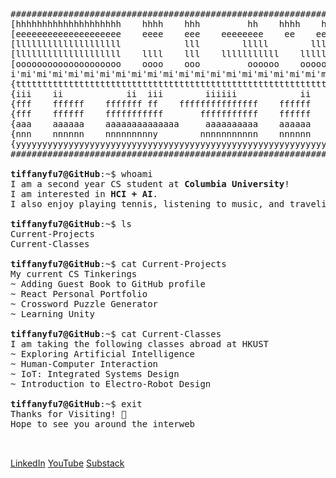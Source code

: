 <html>
  <body>
    <pre>
#######################################################################################
[hhhhhhhhhhhhhhhhhhhh    hhhh    hhh         hh    hhhh    hhh    hhhhhhhhhhhhhhhhhhhh!
[eeeeeeeeeeeeeeeeeeee    eeee    eee    eeeeeeee    ee    eeee    eeeeeeeeeeeeeeeeeeee!
[llllllllllllllllllll            lll        lllll        lllll    llllllllllllllllllll!
[llllllllllllllllllll    llll    lll    lllllllllll    lllllllllllllllllllllllllllllll!
[oooooooooooooooooooo    oooo    ooo         oooooo    ooooooo    oooooooooooooooooooo!
i'mi'mi'mi'mi'mi'mi'mi'mi'mi'mi'mi'mi'mi'mi'mi'mi'mi'mi'mi'mi'mi'mi'mi'mi'mi'mi'mi'mi'm
{ttttttttttttttttttttttttttttttttttttttttttttttttttttttttttttttttttttttttttttttttttttt|
{iii    ii            ii  iii        iiiiii            ii    ii         ii         iii|
{fff    ffffff    fffffff ff    fffffffffffffff    ffffff    ff    fffffff    ffffffff|
{fff    ffffff    fffffffffff       fffffffffff    ffffff    ff       ffff       fffff|
{aaa    aaaaaa    aaaaaaaaaaaaaa     aaaaaaaaaa    aaaaaa    aa    aaaaaaa    aaaaaaaa|
{nnn    nnnnnn    nnnnnnnnny        nnnnnnnnnnn    nnnnnn    nn    nnnnnnn    nnnnnnnn|
{yyyyyyyyyyyyyyyyyyyyyyyyyyyyyyyyyyyyyyyyyyyyyyyyyyyyyyyyyyyyyyyyyyyyyyyyyyyyyyyyyyyyy|
#######################################################################################
<span> </span>
<strong>tiffanyfu7@GitHub</strong>:~$ whoami
I am a second year CS student at <strong>Columbia University</strong>!
I am interested in <strong>HCI + AI</strong>.
I also enjoy playing tennis, listening to music, and traveling. 
<span> </span>
<strong>tiffanyfu7@GitHub</strong>:~$ ls
Current-Projects
Current-Classes
<span> </span>
<strong>tiffanyfu7@GitHub</strong>:~$ cat Current-Projects
My current CS Tinkerings
~ Adding Guest Book to GitHub profile
~ React Personal Portfolio
~ Crossword Puzzle Generator
~ Learning Unity
<span> </span>
<strong>tiffanyfu7@GitHub</strong>:~$ cat Current-Classes
I am taking the following classes abroad at HKUST
~ Exploring Artificial Intelligence
~ Human-Computer Interaction
~ IoT: Integrated Systems Design
~ Introduction to Electro-Robot Design
<span> </span>
<strong>tiffanyfu7@GitHub</strong>:~$ exit
Thanks for Visiting! 👋
Hope to see you around the interweb
    </body>
  </pre>
</html>

<a href="www.linkedin.com/in/tiffanyfu7">LinkedIn</a>
<a href="www.youtube.com/@tiffanyfu">YouTube</a>
<a href="www.substack.com/@tiffanyfu">Substack</a>



<!-- 
Here are some ideas to get you started:
- 🔭 I’m currently working on ...
- 🌱 I’m currently learning ...
- 👯 I’m looking to collaborate on ...
- 🤔 I’m looking for help with ...
- 💬 Ask me about ...
- 📫 How to reach me: ...
- 😄 Pronouns: ...
- ⚡ Fun fact: ...
-->
